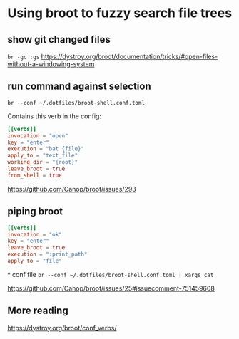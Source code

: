 # Using broot to fuzzy search file trees 

## show git changed files
`br -gc :gs`
https://dystroy.org/broot/documentation/tricks/#open-files-without-a-windowing-system

## run command against selection
`br --conf ~/.dotfiles/broot-shell.conf.toml`

Contains this verb in the config:
```toml
[[verbs]]
invocation = "open"
key = "enter"
execution = "bat {file}"
apply_to = "text_file"
working_dir = "{root}"
leave_broot = true 
from_shell = true
```

https://github.com/Canop/broot/issues/293


## piping broot
```toml
[[verbs]]
invocation = "ok"
key = "enter"
leave_broot = true
execution = ":print_path"
apply_to = "file"
```
^ conf file
`br --conf ~/.dotfiles/broot-shell.conf.toml | xargs cat`

https://github.com/Canop/broot/issues/25#issuecomment-751459608


## More reading
https://dystroy.org/broot/conf_verbs/
